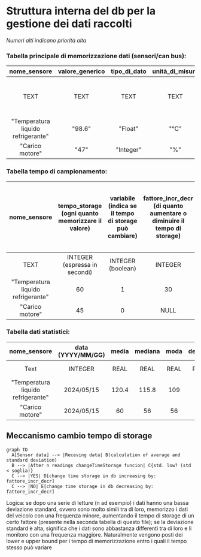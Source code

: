 # Struttura interna del db per la gestione dei dati raccolti 
_Numeri alti indicano priorità alta_

### Tabella principale di memorizzazione dati (sensori/can bus):
|nome_sensore|valore_generico|tipo_di_dato|unità_di_misura|timestamp|sincronizzato|priorità 
|:---:|:---:|:---:|:---:|:---:| :---:|:---:
|TEXT|TEXT|TEXT|TEXT|INTEGER (numero di secondi trascorsi dall'epoc)|INTEGER (boolean)|INTEGER
|"Temperatura liquido refrigerante"|"98.6"|"Float"|"°C"|1715786497|0|3
|"Carico motore"|"47"|"Integer"|"%"|1715269497|1|8

### Tabella tempo di campionamento:
|nome_sensore|tempo_storage (ogni quanto memorizzare il valore)|variabile (indica se il tempo di storage può cambiare)|fattore_incr_decr (di quanto aumentare o diminuire il tempo di storage)|soglia (delimita se i dati campionati sono omogenei "<" o eterogenei ">")|tMinStorage (tempo minimo di storage)|tMaxStorage (tempo massimo di storage)
|:---:|:---:|:---:|:---:|:---:|:---:|:---:|
|TEXT|INTEGER (espressa in secondi) |INTEGER (boolean)|INTEGER|INTEGER|INTEGER|INTEGER|
|"Temperatura liquido refrigerante"|60|1|30|0.5|60|240
|"Carico motore"|45|0|NULL|NULL|NULL|NULL

### Tabella dati statistici:
|nome_sensore|data (YYYY/MM/GG)|media|mediana|moda|dev.std.|vMin|vMax|sincornizzato
|:---:|:---:|:---:|:---:|:---:|:---:|:---:|:---:|:--:
|Text|INTEGER|REAL|REAL|REAL|REAL|REAL|REAL|INTEGER (boolean)
|"Temperatura liquido refrigerante"|2024/05/15|120.4|115.8|109|110|45|150|0
|"Carico motore"|2024/05/15|60|56|56|59|0|99|1

## Meccanismo cambio tempo di storage
```mermaid
graph TD
  A[Sensor data] --> |Receving data| B(calculation of average and standard deviation)
  B --> |After n readings changeTimeStorage funcion| C{std. low? (std < soglia)}
  C --> |YES| D[change time storage in db increasing by: fattore_incr_decr]
  C --> |NO| E[change time storage in db decreasing by: fattore_incr_decr]
```
Logica: se dopo una serie di letture (n ad esempio) i dati hanno una bassa deviazione standard, ovvero sono molto simili tra di loro, memorizzo i dati del veicolo con una frequenza minore, aumentando il tempo di storage di un certo fattore (presente nella seconda tabella di questo file); se la deviazione standard è alta, significa che i dati sono abbastanza differenti tra di loro e li monitoro con una frequenza maggiore. Naturalmente vengono posti dei lower e upper bound per i tempo di memorizzazione entro i quali il tempo stesso può variare
